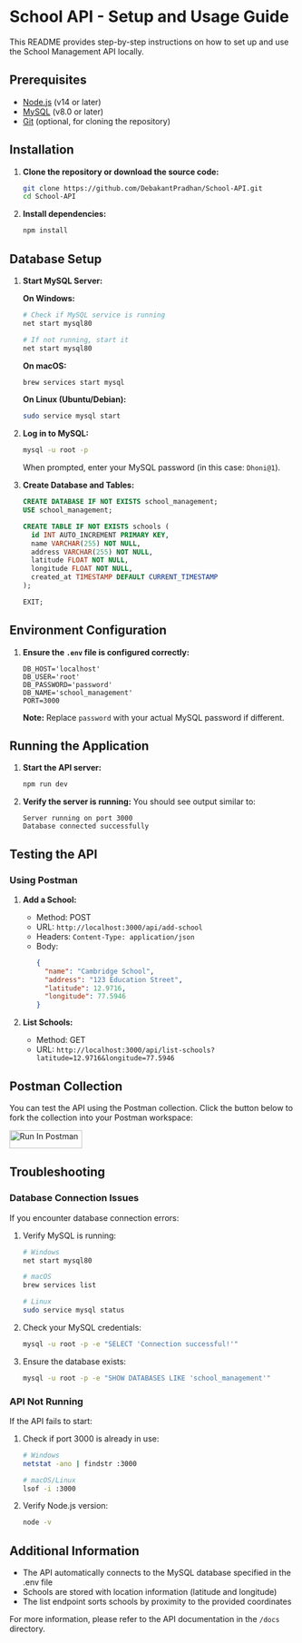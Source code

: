 # School API - Setup and Usage Guide

This README provides step-by-step instructions on how to set up and use the School Management API locally.

## Prerequisites

- [Node.js](https://nodejs.org/) (v14 or later)
- [MySQL](https://dev.mysql.com/downloads/mysql/) (v8.0 or later)
- [Git](https://git-scm.com/downloads) (optional, for cloning the repository)

## Installation

1. **Clone the repository or download the source code:**
   ```bash
   git clone https://github.com/DebakantPradhan/School-API.git
   cd School-API
   ```

2. **Install dependencies:**
   ```bash
   npm install
   ```

## Database Setup

1. **Start MySQL Server:**

   **On Windows:**
   ```bash
   # Check if MySQL service is running
   net start mysql80

   # If not running, start it
   net start mysql80
   ```

   **On macOS:**
   ```bash
   brew services start mysql
   ```

   **On Linux (Ubuntu/Debian):**
   ```bash
   sudo service mysql start
   ```

2. **Log in to MySQL:**
   ```bash
   mysql -u root -p
   ```
   When prompted, enter your MySQL password (in this case: `Dhoni@1`).

3. **Create Database and Tables:**
   ```sql
   CREATE DATABASE IF NOT EXISTS school_management;
   USE school_management;
   
   CREATE TABLE IF NOT EXISTS schools (
     id INT AUTO_INCREMENT PRIMARY KEY,
     name VARCHAR(255) NOT NULL,
     address VARCHAR(255) NOT NULL,
     latitude FLOAT NOT NULL,
     longitude FLOAT NOT NULL,
     created_at TIMESTAMP DEFAULT CURRENT_TIMESTAMP
   );
   
   EXIT;
   ```

## Environment Configuration

1. **Ensure the `.env` file is configured correctly:**
   ```properties
   DB_HOST='localhost'
   DB_USER='root'
   DB_PASSWORD='password'
   DB_NAME='school_management'
   PORT=3000
   ```

   **Note:** Replace `password` with your actual MySQL password if different.

## Running the Application

1. **Start the API server:**
   ```bash
   npm run dev
   ```

2. **Verify the server is running:**
   You should see output similar to:
   ```
   Server running on port 3000
   Database connected successfully
   ```

## Testing the API

### Using Postman

1. **Add a School:**
   - Method: POST
   - URL: `http://localhost:3000/api/add-school`
   - Headers: `Content-Type: application/json`
   - Body:
     ```json
     {
       "name": "Cambridge School",
       "address": "123 Education Street",
       "latitude": 12.9716,
       "longitude": 77.5946
     }
     ```

2. **List Schools:**
   - Method: GET
   - URL: `http://localhost:3000/api/list-schools?latitude=12.9716&longitude=77.5946`

## Postman Collection

You can test the API using the Postman collection. Click the button below to fork the collection into your Postman workspace:

[<img src="https://run.pstmn.io/button.svg" alt="Run In Postman" style="width: 128px; height: 32px;">](https://god.gw.postman.com/run-collection/33660886-dd405c94-7fb8-49a7-8641-707b80062fe5?action=collection%2Ffork&source=rip_markdown&collection-url=entityId%3D33660886-dd405c94-7fb8-49a7-8641-707b80062fe5%26entityType%3Dcollection%26workspaceId%3Db31a57ed-3d56-4604-baea-bd0ed9668053)

## Troubleshooting

### Database Connection Issues

If you encounter database connection errors:

1. Verify MySQL is running:
   ```bash
   # Windows
   net start mysql80
   
   # macOS
   brew services list
   
   # Linux
   sudo service mysql status
   ```

2. Check your MySQL credentials:
   ```bash
   mysql -u root -p -e "SELECT 'Connection successful!'"
   ```

3. Ensure the database exists:
   ```bash
   mysql -u root -p -e "SHOW DATABASES LIKE 'school_management'"
   ```

### API Not Running

If the API fails to start:

1. Check if port 3000 is already in use:
   ```bash
   # Windows
   netstat -ano | findstr :3000
   
   # macOS/Linux
   lsof -i :3000
   ```

2. Verify Node.js version:
   ```bash
   node -v
   ```

## Additional Information

- The API automatically connects to the MySQL database specified in the .env file
- Schools are stored with location information (latitude and longitude)
- The list endpoint sorts schools by proximity to the provided coordinates

For more information, please refer to the API documentation in the `/docs` directory.